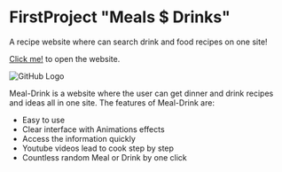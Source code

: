 # FirstProject "Meals $ Drinks"

A recipe website where can search drink and food recipes on one site!

 [Click me!](https://aalamri143.github.io/FirstProject/) to open the website.
 
![GitHub Logo](assets/images/p1.png)

Meal-Drink is a website where the user can get dinner and drink recipes and ideas all in one site. The features of Meal-Drink are:

* Easy to use
* Clear interface with Animations effects
* Access the information quickly
* Youtube videos lead to cook step by step
* Countless random Meal or Drink by one click
